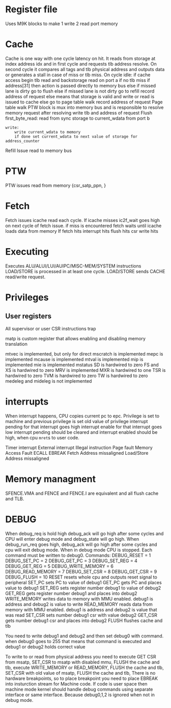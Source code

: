 # Register file
Uses M9K blocks to make 1 write 2 read port memory

# Cache
Cache is one way with one cycle latency on hit. 
It reads from storage at index address idx and in first cycle and requests tlb address resolve.
On second cycle it compares all tags and tlb physical address and outputs data or generates a stall in case of miss or tlb miss.
On cycle idle:
	if cache access
		begin tlb read and backstorage read on port a
	if no tlb miss
		if address[31]
			then action is passed directly to memory bus
		else
			if missed lane is dirty
				go to flush
			else if missed lane is not dirty
				go to refill
				record address of request
			else
				means that storage is valid and write or read is issued to cache
	else
		go to page table walk
		record address of request
Page table walk
	PTW block is mux into memory bus and is responsible to resolve memory request
	after resolving write tlb and address of request
Flush
	first_byte_read:
		read from sync storage to current_wdata from port b
		
	write:
		write current_wdata to memory
		if done set current_wdata to next value of storage for address_counter
Refill
	Issue read to memory bus


# PTW
PTW issues read from memory {csr_satp_ppn, }

# Fetch
Fetch issues icache read each cycle.
If icache misses ic2f_wait goes high on next cycle of fetch issue.
if miss is encountered fetch waits until icache loads data from memory
If fetch
	hits interrupt
	hits flush
	hits csr write
	hits 


# Executing
Executes ALU/ALUI/LUI/AUIPC/MISC-MEM/SYSTEM instructions
LOAD/STORE is processed in at least one cycle.
LOAD/STORE sends CACHE read/write request.

# Privileges

## User registers
All supervisor or user CSR instructions trap

matp is custom register that allows enabling and disabling memory translation

mtvec is implemented, but only for direct
mscratch is implemented
mepc is implemented
mcause is implemented
mtval is implemented
mip is implemented
mie is implemented
mstatus
	SD is hardwired to zero
	FS and XS  is hardwired to zero
	MRV is implemented
	MXR is hardwired to one
	TSR is hardwired to zero
	TVM is hardwired to zero
	TW is hardwired to zero
medeleg and mideleg is not implemented


# interrupts
When interrupt happens, CPU copies current pc to epc.
Privilege is set to machine and previous privilege is set old value of privilege
interrupt pending for that interrupt goes high
interrupt enable for that interrupt goes low
interrupt pending should be cleared and interrupt enabled should be high, when cpu `mret`s to user code.


Timer interrupt
External interrupt
Illegal instruction
Page fault
Memory Access Fault
ECALL
EBREAK
Fetch Address missaligned
Load/Store Address missaligned


# Memory managment
SFENCE.VMA and FENCE and FENCE.I are equivalent and all flush cache and TLB.

# DEBUG
When debug_req is hold high debug_ack will go high after some cycles
and CPU will enter debug mode and debug_state will go high.
When debug_run_req goes high, debug_ack will go high after some cycles and cpu will exit debug mode.
When in debug mode CPU is stopped.
Each command must be written to debug0.
Commands:
	DEBUG_RESET = 1
	DEBUG_SET_PC = 2
	DEBUG_GET_PC = 3
	DEBUG_SET_REG = 4
	DEBUG_GET_REG = 5
	DEBUG_WRITE_MEMORY = 6
	DEBUG_READ_MEMORY = 7
	DEBUG_SET_CSR = 8
	DEBUG_GET_CSR = 9
	DEBUG_FLUSH = 10
RESET resets whole cpu and outputs reset signal to peripheral
SET_PC sets PC to value of debug1
GET_PC gets PC and places value to debug1
SET_REG sets register number debug1 to value of debug2
GET_REG gets register number debug1 and places into debug2
WRITE_MEMORY writes data to memory with MMU enabled. debug1 is address and debug2 is value to write
READ_MEMORY reads data from memory with MMU enabled. debug1 is address and debug2 is value that was read
SET_CSR sets number debug1 csr with value debug2
GET_CSR gets number debug1 csr and places into debug2
FLUSH flushes cache and tlb

You need to write debug1 and debug2 and then set debug0 with command.
	when debug0 goes to 255 that means that command is executed and debug1 or debug2 holds correct value

To write to or read from physical address you need to execute
	GET CSR from msatp,
	SET_CSR to msatp with disabled mmu,
	FLUSH the cache and tlb,
	execute WRITE_MEMORY or READ_MEMORY,
	FLUSH the cache and tlb,
	SET_CSR with old value of msatp,
	FLUSH the cache and tlb,
There is no hardware breakpoints, so to place breakpoint you need to place EBREAK into insturction stream for Machine code.
If code is user space then machine mode kernel should handle debug commands using separate interface or same interface. Because debug0,1,2 is ignored when not in debug mode.

	

